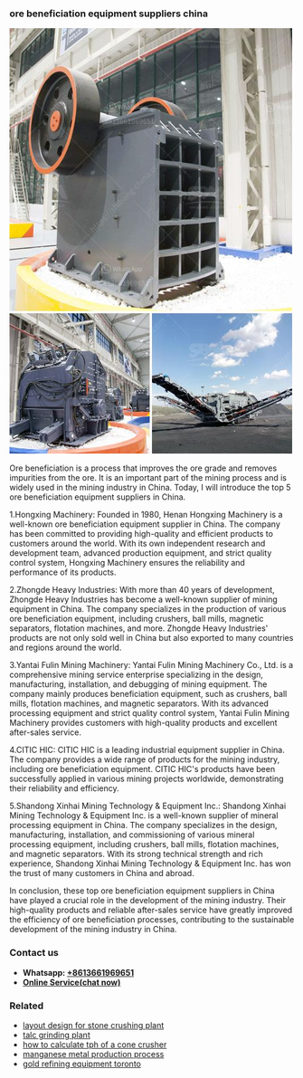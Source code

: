 <h3>ore beneficiation equipment suppliers china</h3><img src='1708498150.jpg' alt=''><p>Ore beneficiation is a process that improves the ore grade and removes impurities from the ore. It is an important part of the mining process and is widely used in the mining industry in China. Today, I will introduce the top 5 ore beneficiation equipment suppliers in China.</p><p>1.Hongxing Machinery: Founded in 1980, Henan Hongxing Machinery is a well-known ore beneficiation equipment supplier in China. The company has been committed to providing high-quality and efficient products to customers around the world. With its own independent research and development team, advanced production equipment, and strict quality control system, Hongxing Machinery ensures the reliability and performance of its products.</p><p>2.Zhongde Heavy Industries: With more than 40 years of development, Zhongde Heavy Industries has become a well-known supplier of mining equipment in China. The company specializes in the production of various ore beneficiation equipment, including crushers, ball mills, magnetic separators, flotation machines, and more. Zhongde Heavy Industries' products are not only sold well in China but also exported to many countries and regions around the world.</p><p>3.Yantai Fulin Mining Machinery: Yantai Fulin Mining Machinery Co., Ltd. is a comprehensive mining service enterprise specializing in the design, manufacturing, installation, and debugging of mining equipment. The company mainly produces beneficiation equipment, such as crushers, ball mills, flotation machines, and magnetic separators. With its advanced processing equipment and strict quality control system, Yantai Fulin Mining Machinery provides customers with high-quality products and excellent after-sales service.</p><p>4.CITIC HIC: CITIC HIC is a leading industrial equipment supplier in China. The company provides a wide range of products for the mining industry, including ore beneficiation equipment. CITIC HIC's products have been successfully applied in various mining projects worldwide, demonstrating their reliability and efficiency.</p><p>5.Shandong Xinhai Mining Technology & Equipment Inc.: Shandong Xinhai Mining Technology & Equipment Inc. is a well-known supplier of mineral processing equipment in China. The company specializes in the design, manufacturing, installation, and commissioning of various mineral processing equipment, including crushers, ball mills, flotation machines, and magnetic separators. With its strong technical strength and rich experience, Shandong Xinhai Mining Technology & Equipment Inc. has won the trust of many customers in China and abroad.</p><p>In conclusion, these top ore beneficiation equipment suppliers in China have played a crucial role in the development of the mining industry. Their high-quality products and reliable after-sales service have greatly improved the efficiency of ore beneficiation processes, contributing to the sustainable development of the mining industry in China.</p><h3>Contact us</h3><ul><li><strong>Whatsapp:&nbsp;<a href="https://wa.me/8613661969651">+8613661969651</a></strong></li><li><a href="https://swt.shibang-china.com/?git&amp;zhl&amp;ore beneficiation equipment suppliers china"><strong>Online Service(chat now)</strong></a></li></ul><h3>Related</h3><ul><li><a href='layout design for stone crushing plant.md'>layout design for stone crushing plant</a></li><li><a href='talc grinding plant.md'>talc grinding plant</a></li><li><a href='how to calculate tph of a cone crusher.md'>how to calculate tph of a cone crusher</a></li><li><a href='manganese metal production process.md'>manganese metal production process</a></li><li><a href='gold refining equipment toronto.md'>gold refining equipment toronto</a></li></ul>
